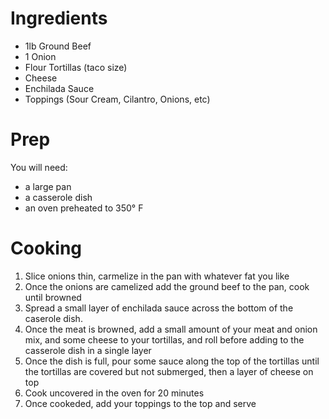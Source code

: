 # Ingredients
- 1lb Ground Beef
- 1 Onion
- Flour Tortillas (taco size)
- Cheese
- Enchilada Sauce
- Toppings (Sour Cream, Cilantro, Onions, etc)

# Prep
You will need:
- a large pan
- a casserole dish
- an oven preheated to 350° F

# Cooking
1. Slice onions thin, carmelize in the pan with whatever fat you like 
2. Once the onions are camelized add the ground beef to the pan, cook until browned
3. Spread a small layer of enchilada sauce across the bottom of the caserole dish.
4. Once the meat is browned, add a small amount of your meat and onion mix, and some cheese to your tortillas, and roll before adding to the casserole dish in a single layer
5. Once the dish is full, pour some sauce along the top of the tortillas until the tortillas are covered but not submerged, then a layer of cheese on top
6. Cook uncovered in the oven for 20 minutes
7. Once cookeded, add your toppings to the top and serve
